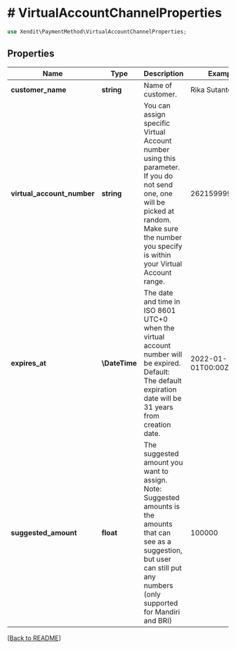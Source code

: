 # # VirtualAccountChannelProperties


```php
use Xendit\PaymentMethod\VirtualAccountChannelProperties;
```

## Properties

Name | Type | Description | Examples | Notes
------------ | ------------- | ------------- | ------------- | ------------- 
**customer_name** | **string** | Name of customer. | Rika Sutanto |  [optional]
**virtual_account_number** | **string** | You can assign specific Virtual Account number using this parameter. If you do not send one, one will be picked at random. Make sure the number you specify is within your Virtual Account range. | 262159999999999 |  [optional]
**expires_at** | **\DateTime** | The date and time in ISO 8601 UTC+0 when the virtual account number will be expired. Default: The default expiration date will be 31 years from creation date. | 2022-01-01T00:00Z |  [optional]
**suggested_amount** | **float** | The suggested amount you want to assign. Note: Suggested amounts is the amounts that can see as a suggestion, but user can still put any numbers (only supported for Mandiri and BRI) | 100000 |  [optional]

[[Back to README]](../../README.md)
